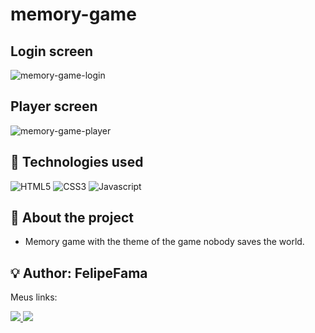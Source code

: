 # memory-game

## Login screen
![memory-game-login](https://user-images.githubusercontent.com/91050670/204289287-79e0c14e-a02c-44fd-9fb7-5d3c14048446.png)

## Player screen
![memory-game-player](https://user-images.githubusercontent.com/91050670/204289336-9beca9f9-d4c7-44c4-81ac-f4e1487fe95e.png)

## :wrench: Technologies used

![HTML5](https://img.shields.io/badge/html5-%23E34F26.svg?style=for-the-badge&logo=html5&logoColor=white)
![CSS3](https://img.shields.io/badge/css3-%231572B6.svg?style=for-the-badge&logo=css3&logoColor=white)
![Javascript](https://img.shields.io/badge/JavaScript-F7DF1E?style=for-the-badge&logo=javascript&logoColor=black)

## :book: About the project

- Memory game with the theme of the game nobody saves the world.

## :bulb:	Author: FelipeFama
   Meus links:
   
   <a href="https://www.linkedin.com/in/felipe-fama/">
    <img src="https://img.shields.io/badge/LinkedIn-0077B5?style=for-the-badge&logo=linkedin&logoColor=white">
   </a> 
   
  <a href="https://github.com/FelipeFama">
   <img src="https://img.shields.io/badge/GitHub-100000?style=for-the-badge&logo=github&logoColor=white">
  </a>
